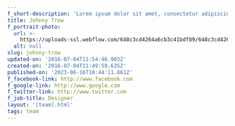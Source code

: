 ```yaml
---
f_short-description: 'Lorem ipsum dolor sit amet, consectetur adipiscing elit. In et metus erat. '
title: Johnny Trow
f_portrait-photo:
  url: >-
    https://uploads-ssl.webflow.com/648c3cd4264a6cb3c41bdf89/648c3cd4264a6cb3c41bdf96_577a17a81a78df7357099b19_Testimonial-13.jpg
  alt: null
slug: johnny-trow
updated-on: '2016-07-04T11:54:46.903Z'
created-on: '2016-07-04T11:49:59.635Z'
published-on: '2023-06-16T10:44:11.861Z'
f_facebook-link: http://www.facebook.com
f_google-link: http://www.google.com
f_twitter-link: http://www.twitter.com
f_job-title: Designer
layout: '[team].html'
tags: team
---
```



